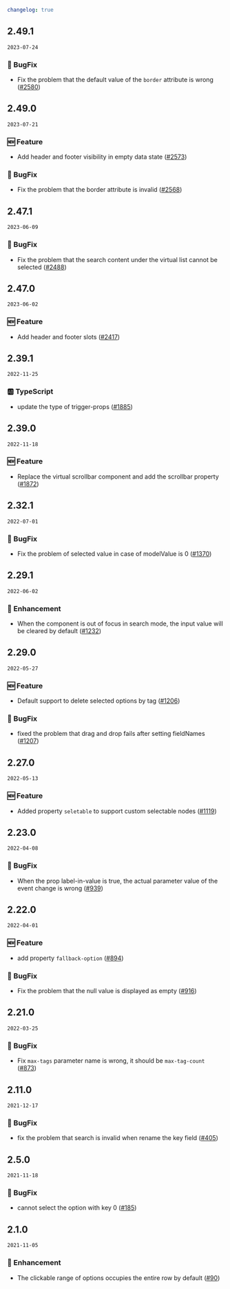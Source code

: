 ```yaml
changelog: true
```

## 2.49.1

`2023-07-24`

### 🐛 BugFix

- Fix the problem that the default value of the `border` attribute is wrong ([#2580](https://github.com/arco-design/arco-design-vue/pull/2580))


## 2.49.0

`2023-07-21`

### 🆕 Feature

- Add header and footer visibility in empty data state ([#2573](https://github.com/arco-design/arco-design-vue/pull/2573))

### 🐛 BugFix

- Fix the problem that the border attribute is invalid ([#2568](https://github.com/arco-design/arco-design-vue/pull/2568))


## 2.47.1

`2023-06-09`

### 🐛 BugFix

- Fix the problem that the search content under the virtual list cannot be selected ([#2488](https://github.com/arco-design/arco-design-vue/pull/2488))


## 2.47.0

`2023-06-02`

### 🆕 Feature

- Add header and footer slots ([#2417](https://github.com/arco-design/arco-design-vue/pull/2417))


## 2.39.1

`2022-11-25`

### 🆎 TypeScript

- update the type of trigger-props ([#1885](https://github.com/arco-design/arco-design-vue/pull/1885))


## 2.39.0

`2022-11-18`

### 🆕 Feature

- Replace the virtual scrollbar component and add the scrollbar property ([#1872](https://github.com/arco-design/arco-design-vue/pull/1872))


## 2.32.1

`2022-07-01`

### 🐛 BugFix

- Fix the problem of selected value in case of modelValue is 0 ([#1370](https://github.com/arco-design/arco-design-vue/pull/1370))


## 2.29.1

`2022-06-02`

### 💎 Enhancement

- When the component is out of focus in search mode, the input value will be cleared by default ([#1232](https://github.com/arco-design/arco-design-vue/pull/1232))


## 2.29.0

`2022-05-27`

### 🆕 Feature

- Default support to delete selected options by tag ([#1206](https://github.com/arco-design/arco-design-vue/pull/1206))

### 🐛 BugFix

- fixed the problem that drag and drop fails after setting fieldNames ([#1207](https://github.com/arco-design/arco-design-vue/pull/1207))


## 2.27.0

`2022-05-13`

### 🆕 Feature

- Added property `seletable` to support custom selectable nodes ([#1119](https://github.com/arco-design/arco-design-vue/pull/1119))


## 2.23.0

`2022-04-08`

### 🐛 BugFix

- When the prop label-in-value is true, the actual parameter value of the event change is wrong ([#939](https://github.com/arco-design/arco-design-vue/pull/939))


## 2.22.0

`2022-04-01`

### 🆕 Feature

- add property `fallback-option` ([#894](https://github.com/arco-design/arco-design-vue/pull/894))

### 🐛 BugFix

- Fix the problem that the null value is displayed as empty ([#916](https://github.com/arco-design/arco-design-vue/pull/916))


## 2.21.0

`2022-03-25`

### 🐛 BugFix

- Fix `max-tags` parameter name is wrong, it should be `max-tag-count` ([#873](https://github.com/arco-design/arco-design-vue/pull/873))


## 2.11.0

`2021-12-17`

### 🐛 BugFix

- fix the problem that search is invalid when rename the key field ([#405](https://github.com/arco-design/arco-design-vue/pull/405))


## 2.5.0

`2021-11-18`

### 🐛 BugFix

- cannot select the option with key 0 ([#185](https://github.com/arco-design/arco-design-vue/pull/185))


## 2.1.0

`2021-11-05`

### 💎 Enhancement

- The clickable range of options occupies the entire row by default ([#90](https://github.com/arco-design/arco-design-vue/pull/90))

